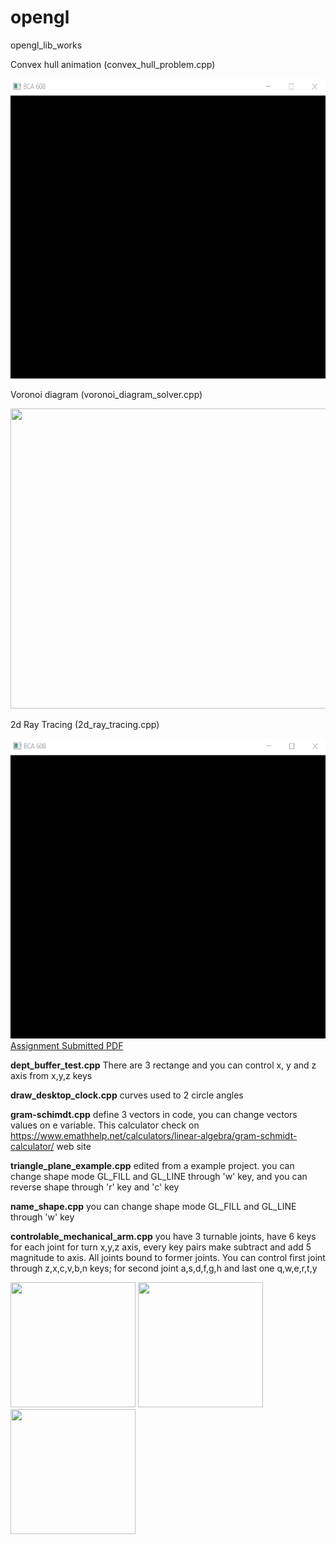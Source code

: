 # opengl

opengl_lib_works

Convex hull animation (convex_hull_problem.cpp)

<img src="img/convex_hull.gif" width="640" height="480" />

Voronoi diagram (voronoi_diagram_solver.cpp)

<img src="img/voronoi_diagram.gif" width="640" height="480" />

2d Ray Tracing (2d_ray_tracing.cpp)

<img src="img/light_scatter.gif" width="640" height="480" /> [Assignment Submitted PDF](https://github.com/caginagirdemir/opengl/blob/master/pdf_files/rapor_2d_ray_tracing.pdf)

**dept_buffer_test.cpp** There are 3 rectange and you can control x, y and z axis from x,y,z keys

**draw_desktop_clock.cpp** curves used to 2 circle angles


**gram-schimdt.cpp** define 3 vectors in code, you can change vectors values on e variable. This calculator check on https://www.emathhelp.net/calculators/linear-algebra/gram-schmidt-calculator/ web site


**triangle_plane_example.cpp** edited from a example project. you can change shape mode GL_FILL and GL_LINE through 'w' key, and you can reverse shape through 'r' key and 'c' key


**name_shape.cpp** you can change shape mode GL_FILL and GL_LINE through 'w' key


**controlable_mechanical_arm.cpp** you have 3 turnable joints, have 6 keys for each joint for turn x,y,z axis, every key pairs make subtract and add 5 magnitude to axis. All joints bound to former joints. You can control first joint through z,x,c,v,b,n keys; for second joint a,s,d,f,g,h and last one q,w,e,r,t,y

<img src="http://yunus.hacettepe.edu.tr/~caginagirdemir/files/mechanical_arm.PNG" width="200" height="200" /> <img src="http://yunus.hacettepe.edu.tr/~caginagirdemir/files/mechanical_arm2.PNG" width="200" height="200" /> <img src="http://yunus.hacettepe.edu.tr/~caginagirdemir/files/mechnacil_arm3.PNG" width="200" height="200" /> 
